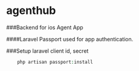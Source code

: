 # agenthub
###Backend for ios Agent App


####Laravel Passport used for app authentication.

###Setup laravel client id, secret

```php
    php artisan passport:install
 ```
